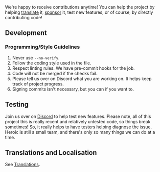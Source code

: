 We're happy to receive contributions anytime!
You can help the project by helping [translate](https://github.com/Heroic-Games-Launcher/HeroicGamesLauncher/wiki/Translations) it, [sponsor](https://github.com/Heroic-Games-Launcher/HeroicGamesLauncher/blob/main/Support.md) it, test new features, or of course, by directly contributing code!

## Development

### Programming/Style Guidelines

1. Never use `--no-verify`.
2. Follow the coding style used in the file.
3. Respect linting rules. We have pre-commit hooks for the job.
4. Code will not be merged if the checks fail.
5. Please tell us over on Discord what you are working on. It helps keep track of project progress.
6. Signing commits isn't necessary, but you can if you want to.

## Testing
Join us over on [Discord](https://discord.gg/rHJ2uqdquK) to help test new features.
Please note, all of this project this is really recent and relatively untested code, so things break sometimes!
So, it really helps to have testers helping diagnose the issue. Heroic is still a small team, and there's only so many things we can do at a time.

## Translations and Localisation
See [Translations](https://github.com/Heroic-Games-Launcher/HeroicGamesLauncher/wiki/Translations).